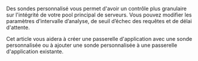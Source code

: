 Des sondes personnalisé vous permet d'avoir un contrôle plus granulaire sur l'intégrité de votre pool principal de serveurs. Vous pouvez modifier les paramètres d’intervalle d’analyse, de seuil d’échec des requêtes et de délai d'attente.

Cet article vous aidera à créer une passerelle d'application avec une sonde personnalisée ou à ajouter une sonde personnalisée à une passerelle d'application existante.

<!---HONumber=AcomDC_0107_2016-->
